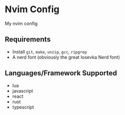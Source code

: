 # Nvim Config

My nvim config

## Requirements

- Install `git`, `make`, `unzip`, `gcc`, `ripgrep`
- A nerd font (obviously the great Iosevka Nerd font)

## Languages/Framework Supported

- lua
- javascript
- react
- rust
- typescript
